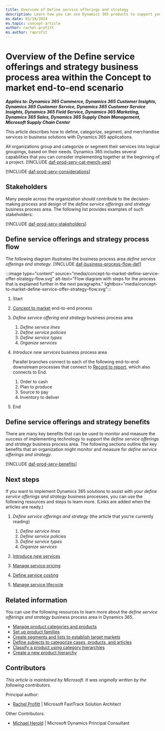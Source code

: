 ```yaml
---
title: Overview of Define service offerings and strategy
description: Learn how you can use Dynamics 365 products to support your organization's business processes for capturing a strategy for the services that you want to sell.
ms.date: 03/19/2024
ms.topic: concept-article
author: rachel-profitt
ms.author: raprofit
---
```


# Overview of the Define service offerings and strategy business process area within the Concept to market end-to-end scenario

***Applies to: Dynamics 365 Commerce, Dynamics 365 Customer Insights, Dynamics 365 Customer Service, Dynamics 365 Customer Service Insights, Dynamics 365 Field Service, Dynamics 365 Marketing, Dynamics 365 Sales, Dynamics 365 Supply Chain Management, Microsoft Supply Chain Center***

This article describes how to define, categorize, segment, and merchandise services in business solutions with Dynamics 365 applications.  

All organizations group and categorize or segment their services into logical groupings, based on their needs. Dynamics 365 includes several capabilities that you can consider implementing together at the beginning of a project. [!INCLUDE [daf-prod-serv-cat-merch-seg](../includes/daf-prod-serv-cat-merch-seg.md)]

[!INCLUDE [daf-prod-serv-considerations](../includes/daf-prod-serv-considerations.md)]

## Stakeholders

Many people across the organization should contribute to the decision-making process and design of the *define service offerings and strategy* business process area. The following list provides examples of such stakeholders:

[!INCLUDE [daf-prod-serv-stakeholders](../includes/daf-prod-serv-stakeholders.md)]

## Define service offerings and strategy process flow

The following diagram illustrates the business process area *define service offerings and strategy*. [!INCLUDE [daf-business-process-flow-def](~/../shared-content/shared/guidance-includes/daf-business-process-flow-def.md)]

:::image type="content" source="media/concept-to-market-define-service-offer-strategy-flow.svg" alt-text="Flow diagram with steps for the process that is explained further in the next paragraphs." lightbox="media/concept-to-market-define-service-offer-strategy-flow.svg":::

1. Start
1. [Concept to market](concept-to-market-overview.md) end-to-end process
1. *Define service offering and strategy* business process area

    1. *Define service lines*
    1. *Define service policies*
    1. *Define service types*
    1. *Organize services*
1. *Introduce new services* business process area

    Parallel branches connect to each of the following end-to-end downstream processes that connect to [Record to report](record-to-report-overview.md), which also connects to End.

    1. Order to cash
    1. Plan to produce
    1. Source to pay
    1. Inventory to deliver

1. End

## Define service offerings and strategy benefits

There are many key benefits that can be used to monitor and measure the success of implementing technology to support the *define service offerings and strategy* business process area. The following sections outline the key benefits that an organization might monitor and measure for *define service offerings and strategy*.

[!INCLUDE [daf-prod-serv-benefits](../includes/daf-prod-serv-benefits.md)]

## Next steps

If you want to implement Dynamics 365 solutions to assist with your *define service offerings and strategy* business processes, you can use the following resources and steps to learn more. (Links are added when the articles are ready.)

1. *Define service offerings and strategy* (the article that you're currently reading) 

    1. *Define service lines*  
    1. *Define service policies*  
    1. *Define service types*  
    1. *Organize services*  
1. [Introduce new services](concept-to-market-introduce-new-services.md)
1. [Manage service pricing](concept-to-market-manage-service-pricing-overview.md)
1. [Define service costing](concept-to-market-define-service-costing-overview.md)
1. [Manage service lifecycle](concept-to-market-manage-service-lifecycle-overview.md)

## Related information

You can use the following resources to learn more about the *define service offerings and strategy* business process area in Dynamics 365.

- [Manage product categories and products](/dynamics365/commerce/category-management-product-creation)
- [Set up product families](/dynamics365/sales/create-product-family)
- [Create segments and lists to establish target markets](/dynamics365/marketing/segmentation-lists-subscriptions)
- [Define subjects to categorize cases, products, and articles](/power-platform/admin/define-subjects-categorize-cases-products-articles)
- [Classify a product using category hierarchies](/dynamics365/supply-chain/pim/tasks/classify-product-category-hierarchies)
- [Create a new product hierarchy](/dynamics365/commerce/create-product-hierarchy)

<!-- ## Tags

*Industries:* Agriculture (01-09), Mining (10-14), Construction (15-17), Manufacturing (20-39), Transportation and Public Utilities (40-49), Wholesale Trade (50-51), Retail Trade (52-59), Finance, Insurance, Real Estate (60-67), Services (70-89), Public Administration (91-99)

*Stakeholders:* Customer services, Engineering, Finance, Marketing, Merchandising, Operations, Production, Purchasing, Retail store operations, Sales, Service operations, Warehouse

*Products:* Dynamics 365 Commerce, Dynamics 365 Customer Insights, Dynamics 365 Customer Service, Dynamics 365 Customer Service Insights, Dynamics 365 Field Service, Dynamics 365 Marketing, Dynamics 365 Sales, Dynamics 365 Supply Chain Management, Microsoft Supply Chain Center -->

## Contributors

*This article is maintained by Microsoft. It was originally written by the following contributors.*

Principal author:

- [Rachel Profitt](https://linkedin.com/in/rachelprofitt) \| Microsoft FastTrack Solution Architect

Other Contributors:

- [Michael Herold](https://linkedin.com/in/maherold) \| Microsoft Dynamics Principal Consultant
